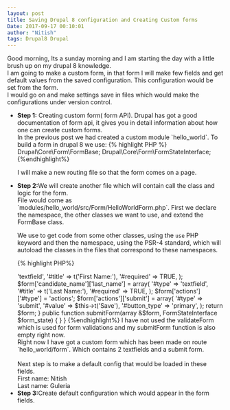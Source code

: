```yaml
---
layout: post
title: Saving Drupal 8 configuration and Creating Custom forms
Date: 2017-09-17 00:10:01
author: "Nitish"
tags: Drupal8 Drupal
---
```

Good morning,
Its a sunday morning and I am starting the day with a little brush up on my drupal 8 knowledge.<br />
I am going to make a custom form, in that form I will make few fields and get default values from the saved configuration.
This configuration would be set from the form.<br />
I would go on and make settings save in files which would make the configurations under version control.

<ul>
<li>
<b>Step 1:</b> Creating custom form( form API).
Drupal has got a good documentation of form api, it gives you in detail information about how one can create custom forms.<br/>
In the previous post we had created a custom module `hello_world`.
To build a form in drupal 8 we use:
{% highlight PHP %}
 Drupal\Core\Form\FormBase;
 Drupal\Core\Form\FormStateInterface;
{%endhighlight%}

I will make a new routing file so that the form comes on a page.
</li>
<li>
<b>Step 2:</b>We will create another file which will contain call the class and logic for the form.<br />
File would come as `modules/hello_world/src/Form/HelloWorldForm.php`. First we declare the namespace, the other classes we want to use, and extend the FormBase class.

We use to get code from some other classes, using the `use` PHP keyword and then the namespace, using the PSR-4 standard, which will autoload the classes in the files that correspond to these namespaces.


{% highlight PHP%}
<?php
/*
 * @file
 * Contains \Drupal\hello_world\form\HelloWorldForms
 *
 */

namespace Drupal\hello_world\Form;

use Drupal\Core\Form\FormBase;
use Drupal\Core\Form\FormStateInterface;


class HelloWorldForms extends FormBase {
  /*
   * {@inhertdoc}
   *
   */
  public function getFormId() {
      return 'Hello_world_form';
  }
   /**
       * {@inheritdoc}
       */
      public function buildForm(array $form, FormStateInterface $form_state) {

        $form['candidate_name']['first_name'] = array(
        '#type' => 'textfield',
        '#title' => t('First Name:'),
        '#required' => TRUE,
        );
        $form['candidate_name']['last_name'] = array(
        '#type' => 'textfield',
        '#title' => t('Last Name:'),
        '#required' => TRUE,
        );
        $form['actions']['#type'] = 'actions';
        $form['actions']['submit'] = array(
        '#type' => 'submit',
        '#value' => $this->t('Save'),
        '#button_type' => 'primary',
        );
        return $form;
      }

    public function submitForm(array &$form, FormStateInterface $form_state) {

    }
  }
{%endhighlight%}

 I have not used the validateForm which is used for form validations and
 my submitForm function is also empty right now.
<br />
Right now I have got a custom form which has been made on route `hello_world/form`.
Which contains 2 textfields and a submit form.

<br /><br />
Next step is to make a default config that would be loaded in these fields.<br />
First name: Nitish <br />
Last name: Guleria <br />
</li>
<li><b>Step 3:</b>Create default configuration which would appear in the form fields.<br />

</li>
</ul>

